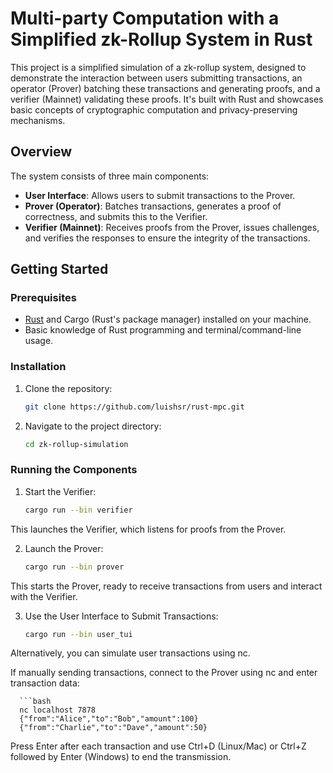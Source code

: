 # Multi-party Computation with a Simplified zk-Rollup System in Rust

This project is a simplified simulation of a zk-rollup system, designed to demonstrate the interaction between users submitting transactions, an operator (Prover) batching these transactions and generating proofs, and a verifier (Mainnet) validating these proofs. It's built with Rust and showcases basic concepts of cryptographic computation and privacy-preserving mechanisms.

## Overview

The system consists of three main components:

- **User Interface**: Allows users to submit transactions to the Prover.
- **Prover (Operator)**: Batches transactions, generates a proof of correctness, and submits this to the Verifier.
- **Verifier (Mainnet)**: Receives proofs from the Prover, issues challenges, and verifies the responses to ensure the integrity of the transactions.

## Getting Started

### Prerequisites

- [Rust](https://www.rust-lang.org/tools/install) and Cargo (Rust's package manager) installed on your machine.
- Basic knowledge of Rust programming and terminal/command-line usage.

### Installation

1. Clone the repository:
   ```bash
   git clone https://github.com/luishsr/rust-mpc.git


2. Navigate to the project directory:
    ```bash
    cd zk-rollup-simulation

### Running the Components

1. Start the Verifier:
    ```bash
    cargo run --bin verifier

This launches the Verifier, which listens for proofs from the Prover.

2. Launch the Prover:

    ```bash
    cargo run --bin prover

This starts the Prover, ready to receive transactions from users and interact with the Verifier.

3. Use the User Interface to Submit Transactions:
    ```bash
    cargo run --bin user_tui

Alternatively, you can simulate user transactions using nc.

If manually sending transactions, connect to the Prover using nc and enter transaction data:

      ```bash
      nc localhost 7878  
      {"from":"Alice","to":"Bob","amount":100}  
      {"from":"Charlie","to":"Dave","amount":50}

Press Enter after each transaction and use Ctrl+D (Linux/Mac) or Ctrl+Z followed by Enter (Windows) to end the transmission.
